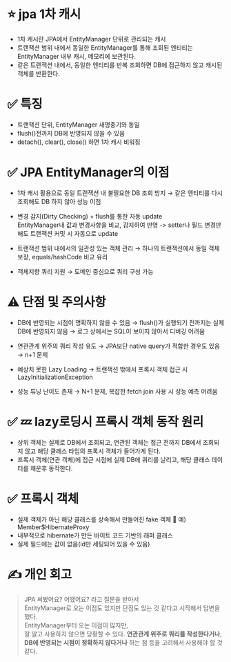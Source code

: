 # ⭐ jpa 1차 캐시
- 1차 캐시란 JPA에서 EntityManager 단위로 관리되는 캐시  
- 트랜잭션 범위 내에서 동일한 EntityManager를 통해 조회된 엔티티는 EntityManager 내부 캐시, 메모리에 보관된다.
- 같은 트랜잭션 내에서, 동일한 엔티티를 반복 조회하면 DB에 접근하지 않고 캐시된 객체를 반환한다.

# ✅ 특징
- 트랜잭션 단위, EntityManager 새명중기와 동일
- flush()전까지 DB에 반영되지 않을 수 있음
- detach(), clear(), close() 하면 1차 캐시 비워짐

# ✅ JPA EntityManager의 이점
- 1차 캐시 활용으로 동일 트랜잭션 내 불필요한 DB 조회 방지
→ 같은 엔티티를 다시 조회해도 DB 하지 않아 성능 이점

- 변경 감지(Dirty Checking) + flush를 통한 자동 update  
 EntityManager내 값과 변경사항을 비교, 감지하여 반영
-> setter나 필드 변경만 해도 트랜잭션 커밋 시 자동으로 update

- 트랜잭션 범위 내에서의 일관성 있는 객체 관리
→ 하나의 트랜잭션에서 동일 객체 보장, equals/hashCode 비교 유리

- 객체지향 쿼리 지원
→ 도메인 중심으로 쿼리 구성 가능

# ⚠️ 단점 및 주의사항
- DB에 반영되는 시점이 명확하지 않을 수 있음
→ flush()가 실행되기 전까지는 실제 DB에 반영되지 않음
→ 로그 상에서는 SQL이 보이지 않아서 디버깅 어려움

- 연관관계 위주의 쿼리 작성 유도
→ JPA보단 native query가 적합한 경우도 있음  
→ n+1 문제

- 예상치 못한 Lazy Loading
→ 트랜잭션 밖에서 프록시 객체 접근 시 LazyInitializationException

- 성능 튜닝 난이도 존재
→ N+1 문제, 복잡한 fetch join 사용 시 성능 예측 어려움

# ✅ 💤 lazy로딩시 프록시 객체 동작 원리
- 상위 객체는 실제로 DB에서 조회되고, 연관된 객체는 접근 전까지 DB에서 조회되지 않고 해당 클래스 타입의 프록시 객체가 들어가게 된다.
- 프록시 객체(연관 객체)에 접근 시점에 실제 DB에 쿼리를 날리고, 해당 클래스 데이터를 채운후 동작한다.

# ✅ 프록시 객체
- 실제 객체가 아닌 해당 클래스를 상속해서 만들어진 fake 객체
📌 예) Member$HibernateProxy
- 내부적으로 hibernate가 만든 바이트 코드 기반의 래퍼 클래스
- 실제 필드에는 값이 없음(id만 세팅되어 있을 수 있음)



# ✍️ 개인 회고
> JPA 써봤어요? 어땠어요? 라고 질문을 받아서    
> EntityManager로 오는 이점도 있지만 단점도 있는 것 같다고 시작해서 답변을 했다.    
> EntityManager부터 오는 이점이 많지만,  
> 잘 알고 사용하지 않으면 당황할 수 있다.
>  **연관관계 위주로 쿼리를 작성한다거나**,    
> **DB에 반영되는 시점이 정확하지 않다거나** 하는 점 등을 고려해서 사용해야 할 것 같다.  

